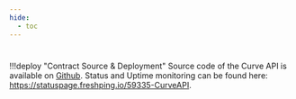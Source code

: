```yaml
---
hide:
  - toc
---
```


<h1></h1>

!!!deploy "Contract Source & Deployment"
    Source code of the Curve API is available on [Github](https://github.com/curvefi/curve-api). Status and Uptime monitoring can be found here: https://statuspage.freshping.io/59335-CurveAPI.

<swagger-ui src="https://api.curve.fi/v1/openapi.json"/>
